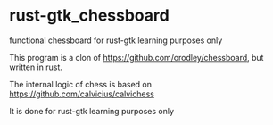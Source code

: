 # rust-gtk_chessboard
functional chessboard for rust-gtk learning purposes only

This program is a clon of https://github.com/orodley/chessboard, but written in rust.
    
The internal logic of chess is based on https://github.com/calvicius/calvichess
    
It is done for rust-gtk learning purposes only
